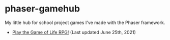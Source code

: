 # phaser-gamehub

My little hub for school project games I've made with the Phaser framework.

* [Play the Game of Life RPG!](https://leafeling.github.io/phaser-gamehub/rpg/index.html) (Last updated June 25th, 2021)
